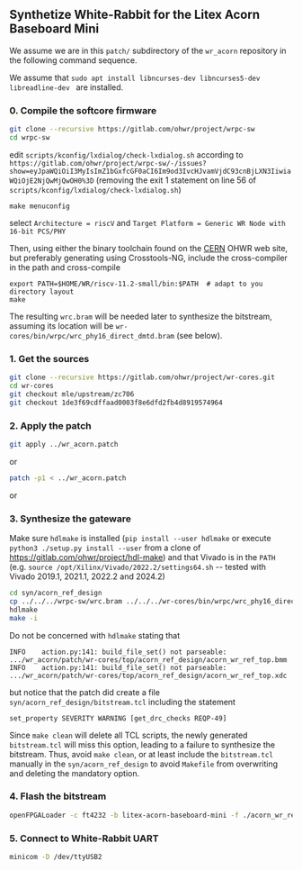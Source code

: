 ## Synthetize White-Rabbit for the Litex Acorn Baseboard Mini

We assume we are in this ``patch/`` subdirectory of the ``wr_acorn`` repository in the following command sequence. 

We assume that ``sudo apt install libncurses-dev libncurses5-dev libreadline-dev `` are installed.

### 0. Compile the softcore firmware
```sh
git clone --recursive https://gitlab.com/ohwr/project/wrpc-sw
cd wrpc-sw
```

edit ``scripts/kconfig/lxdialog/check-lxdialog.sh`` according to ``https://gitlab.com/ohwr/project/wrpc-sw/-/issues?show=eyJpaWQiOiI3MyIsImZ1bGxfcGF0aCI6Im9od3IvcHJvamVjdC93cnBjLXN3IiwiaWQiOjE2NjQwMjQwOH0%3D`` (removing the exit 1 statement on line 56 of 
``scripts/kconfig/lxdialog/check-lxdialog.sh``)

```
make menuconfig
```

select ``Architecture = riscV`` and ``Target Platform = Generic WR Node with 16-bit PCS/PHY``

Then, using either the binary toolchain found on the <a href="https://gitlab.com/ohwr/project/wrpc-sw/-/wikis/uploads/9f9224d2249848ed3e854636de9c08dc/riscv-11.2-small.tgz">CERN</a>
OHWR web site, but preferably generating using Crosstools-NG, include the cross-compiler in the path and cross-compile

```
export PATH=$HOME/WR/riscv-11.2-small/bin:$PATH  # adapt to you directory layout
make
```

The resulting ``wrc.bram`` will be needed later to synthesize the bitstream, assuming its location
will be ``wr-cores/bin/wrpc/wrc_phy16_direct_dmtd.bram`` (see below).

### 1. Get the sources
```sh
git clone --recursive https://gitlab.com/ohwr/project/wr-cores.git
cd wr-cores
git checkout mle/upstream/zc706
git checkout 1de3f69cdffaad0003f8e6dfd2fb4d8919574964
```

### 2. Apply the patch
```sh
git apply ../wr_acorn.patch
```
or 
```sh
patch -p1 < ../wr_acorn.patch
```
or 

### 3. Synthesize the gateware
Make sure ``hdlmake`` is installed (``pip install --user hdlmake`` or execute ``python3 ./setup.py install --user`` 
from a clone of https://gitlab.com/ohwr/project/hdl-make) and that Vivado is in the ``PATH`` 
(e.g. ``source /opt/Xilinx/Vivado/2022.2/settings64.sh`` -- tested with Vivado 2019.1, 2021.1, 2022.2 and 2024.2)

```sh
cd syn/acorn_ref_design
cp ../../../wrpc-sw/wrc.bram ../../../wr-cores/bin/wrpc/wrc_phy16_direct_dmtd.bram
hdlmake
make -i
```
Do not be concerned with ``hdlmake`` stating that
```
INFO    action.py:141: build_file_set() not parseable: .../wr_acorn/patch/wr-cores/top/acorn_ref_design/acorn_wr_ref_top.bmm
INFO    action.py:141: build_file_set() not parseable: .../wr_acorn/patch/wr-cores/top/acorn_ref_design/acorn_wr_ref_top.xdc
```
but notice that the patch did create a file ``syn/acorn_ref_design/bitstream.tcl`` including the statement
```
set_property SEVERITY WARNING [get_drc_checks REQP-49]
```
Since ``make clean`` will delete all TCL scripts, the newly generated ``bitstream.tcl`` will miss this option, leading to a failure
to synthesize the bitstream. Thus, avoid ``make clean``, or at least include the ``bitstream.tcl`` manually in the ``syn/acorn_ref_design``
to avoid ``Makefile`` from overwriting and deleting the mandatory option.

### 4. Flash the bitstream
```sh
openFPGALoader -c ft4232 -b litex-acorn-baseboard-mini -f ./acorn_wr_ref.runs/impl_1/acorn_wr_ref_top.bit
```

### 5. Connect to White-Rabbit UART
```sh
minicom -D /dev/ttyUSB2
```
